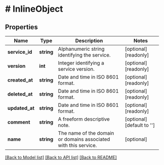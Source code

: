 # # InlineObject

## Properties

Name | Type | Description | Notes
------------ | ------------- | ------------- | -------------
**service_id** | **string** | Alphanumeric string identifying the service. | [optional] [readonly]
**version** | **int** | Integer identifying a service version. | [optional] [readonly]
**created_at** | **string** | Date and time in ISO 8601 format. | [optional] [readonly]
**deleted_at** | **string** | Date and time in ISO 8601 format. | [optional] [readonly]
**updated_at** | **string** | Date and time in ISO 8601 format. | [optional] [readonly]
**comment** | **string** | A freeform descriptive note. | [optional] [default to '']
**name** | **string** | The name of the domain or domains associated with this service. | [optional]

[[Back to Model list]](../../README.md#models) [[Back to API list]](../../README.md#endpoints) [[Back to README]](../../README.md)
